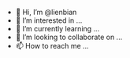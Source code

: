 - 👋 Hi, I’m @lienbian
- 👀 I’m interested in ...
- 🌱 I’m currently learning ...
- 💞️ I’m looking to collaborate on ...
- 📫 How to reach me ...

<!---
lienbian/lienbian is a ✨ special ✨ repository because its `README.md` (this file) appears on your GitHub profile.
You can click the Preview link to take a look at your changes.
--->
